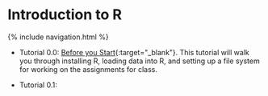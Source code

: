 # Introduction to R

{% include navigation.html %}


- Tutorial 0.0: [Before you Start](/before-you-start.html){:target="_blank"}. This tutorial will walk you through installing R, loading data into R, and setting up a file system for working on the assignments for class.

- Tutorial 0.1: 


